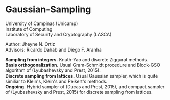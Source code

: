 # Gaussian-Sampling
<p> 
University of Campinas (Unicamp) <br>
Institute of Computing <br>
Laboratory of Security and Cryptography (LASCA) <br>
</p>

<p>
Author: Jheyne N. Ortiz <br/>
Advisors: Ricardo Dahab and Diego F. Aranha <br/>
</p>

<p>
<b>Sampling from integers.</b> Knuth-Yao and discrete Ziggurat methods.</br>
<b>Basis orthogonalization.</b> Usual Gram-Schmidt procedure and Block-GSO algorithm of (Lyubashevsky and Prest, 2015).</br>
<b>Discrete sampling from lattices.</b> Usual Gaussian sampler, which is quite similiar to Klein's, Klein's and Peikert's methods.</br>
<b>Ongoing.</b> Hybrid sampler of (Ducas and Prest, 2015), and compact sampler of (Lyubashevsky and Prest, 2015) for discrete sampling from lattices.
</p>
